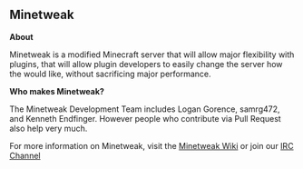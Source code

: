 Minetweak
---------
**About**

Minetweak is a modified Minecraft server that will allow major flexibility with plugins, that will allow plugin developers to easily change the server how the would like, without sacrificing major performance.

**Who makes Minetweak?**

The Minetweak Development Team includes Logan Gorence, samrg472, and Kenneth Endfinger. However people who contribute via Pull Request also help very much.

For more information on Minetweak, visit the [Minetweak Wiki](http://wiki.minetweak.org/) or join our [IRC Channel](https://minetweak.atlassian.net/wiki/display/MINETWEAK/IRC+Channel)